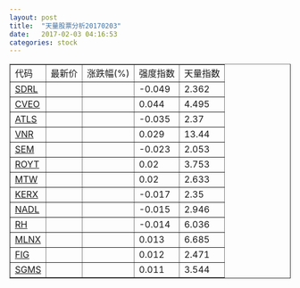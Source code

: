 ```yaml
---
layout: post
title:  "天量股票分析20170203"
date:   2017-02-03 04:16:53
categories: stock
---
```

<script type="text/javascript">
var stockList = []
stockList.push('gb_sdrl');
stockList.push('gb_cveo');
stockList.push('gb_atls');
stockList.push('gb_vnr');
stockList.push('gb_sem');
stockList.push('gb_royt');
stockList.push('gb_mtw');
stockList.push('gb_kerx');
stockList.push('gb_nadl');
stockList.push('gb_rh');
stockList.push('gb_mlnx');
stockList.push('gb_fig');
stockList.push('gb_sgms');
</script>

<table border="1">
 <tr>
  <td>代码</td>
  <td>最新价</td>
  <td>涨跌幅(%)</td>
 <td>强度指数</td>
 <td>天量指数</td>
</tr>
  <tr id="sdrl"><td><a href="http://stock.finance.sina.com.cn/usstock/quotes/SDRL.html" target="_blank">SDRL</a></td><td></td><td></td><td>-0.049</td><td>2.362</td></tr>
  <tr id="cveo"><td><a href="http://stock.finance.sina.com.cn/usstock/quotes/CVEO.html" target="_blank">CVEO</a></td><td></td><td></td><td>0.044</td><td>4.495</td></tr>
  <tr id="atls"><td><a href="http://stock.finance.sina.com.cn/usstock/quotes/ATLS.html" target="_blank">ATLS</a></td><td></td><td></td><td>-0.035</td><td>2.37</td></tr>
  <tr id="vnr"><td><a href="http://stock.finance.sina.com.cn/usstock/quotes/VNR.html" target="_blank">VNR</a></td><td></td><td></td><td>0.029</td><td>13.44</td></tr>
  <tr id="sem"><td><a href="http://stock.finance.sina.com.cn/usstock/quotes/SEM.html" target="_blank">SEM</a></td><td></td><td></td><td>-0.023</td><td>2.053</td></tr>
  <tr id="royt"><td><a href="http://stock.finance.sina.com.cn/usstock/quotes/ROYT.html" target="_blank">ROYT</a></td><td></td><td></td><td>0.02</td><td>3.753</td></tr>
  <tr id="mtw"><td><a href="http://stock.finance.sina.com.cn/usstock/quotes/MTW.html" target="_blank">MTW</a></td><td></td><td></td><td>0.02</td><td>2.633</td></tr>
  <tr id="kerx"><td><a href="http://stock.finance.sina.com.cn/usstock/quotes/KERX.html" target="_blank">KERX</a></td><td></td><td></td><td>-0.017</td><td>2.35</td></tr>
  <tr id="nadl"><td><a href="http://stock.finance.sina.com.cn/usstock/quotes/NADL.html" target="_blank">NADL</a></td><td></td><td></td><td>-0.015</td><td>2.946</td></tr>
  <tr id="rh"><td><a href="http://stock.finance.sina.com.cn/usstock/quotes/RH.html" target="_blank">RH</a></td><td></td><td></td><td>-0.014</td><td>6.036</td></tr>
  <tr id="mlnx"><td><a href="http://stock.finance.sina.com.cn/usstock/quotes/MLNX.html" target="_blank">MLNX</a></td><td></td><td></td><td>0.013</td><td>6.685</td></tr>
  <tr id="fig"><td><a href="http://stock.finance.sina.com.cn/usstock/quotes/FIG.html" target="_blank">FIG</a></td><td></td><td></td><td>0.012</td><td>2.471</td></tr>
  <tr id="sgms"><td><a href="http://stock.finance.sina.com.cn/usstock/quotes/SGMS.html" target="_blank">SGMS</a></td><td></td><td></td><td>0.011</td><td>3.544</td></tr>
</table>
